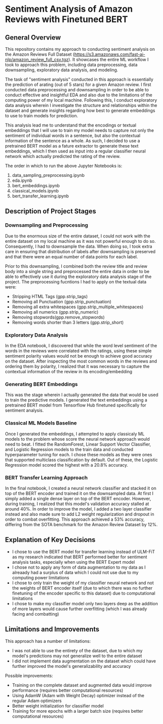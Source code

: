 # Sentiment Analysis of Amazon Reviews with Finetuned BERT  
 
## General Overview  
 
This repository contains my approach to conducting sentiment analysis on the Amazon Reviews Full Dataset (https://s3.amazonaws.com/fast-ai-nlp/amazon_review_full_csv.tgz). It showcases the entire ML workflow I took to approach this problem, including data preprocessing, data downsampling, exploratory data analysis, and modeling.  
 
The task of "sentiment analysis" conducted in this approach is essentially the prediction of arating (out of 5 stars) for a given Amazon review. I first conducted data preprocessing and downsampling in order to be able to conduct effective  and insightful EDA and also due to the limitations of the computing power of my local machine. Following this, I conduct exploratory data analysis wherein I investigate the structure and relationships within the dataset and generate insights regarding how best to generate embeddings to use to train models for prediction.  
 
This analysis lead me to understand that the encodings or textual embeddings that I will use to train my model needs to capture not only the sentiment of individual words in a sentence, but also the contextual information of the sentence as a whole. As such, I decided to use a pretrained BERT model as a fature extractor to generate these text embeddings, which I then used as input into a regular classifier neural network which actually predicted the rating of the review.

The order in which to run the above Jupyter Notebooks is:
1. data_sampling_preprocessing.ipynb
2. eda.ipynb
3. bert_embeddings.ipynb
4. classical_models.ipynb
5. bert_transfer_learning.ipynb

## Description of Project Stages
### Downsampling and Preprocessing
Due to the enormous size of the entire dataset, I could not work with the entire dataset on my local machine as it was not powerful enough to do so. Consequently, I had to downsample the data. When doing so, I took extra care in ensuring that distribution of labels after downsampling is preserved and that there were an equal number of data points for each label.

Prior to this downsampling, I combined both the review title and review body into a single string and preprocessed the entire data in order to be able to effectively use it during the exploratory data analysis stage of the project. The preprocessing fucntions I had to apply on the textual data were:
- Stripping HTML Tags (gpp.strip_tags)
- Removing all Punctuation (gpp.strip_punctuation)
- Removing all extra whitespaces (gpp.strip_multiple_whitespaces)
- Removing all numerics (gpp.strip_numeric)
- Removing stopwords(gpp.remove_stopwords)
- Removing words shorter than 3 letters (gpp.strip_short)


### Exploratory Data Analysis

In the EDA notebook, I discovered that while the word level sentiment of the words in the reviews were correlated with the ratings, using these simple sentiment polarity values would not be enough to achieve good accuracy on the dataset. After inspecting the most common words in the reviews and ordering them by polarity, I realized that it was necessary to capture the contextual information of the review in its encoding/embedding

### Generating BERT Embeddings

This was the stage wherein I actually generated the data that would be used to train the predictive models. I generated the text embeddings using a pretrained BERT model from Tensorflow Hub finetuned specifically for sentiment analysis.

### Classical ML Models Baseline

Once I generated the embeddings, I attempted to apply classicaly ML models to the problem whose score the neural network approach would need to beat. I fitted the RandomForest, Linear Support Vector Classifier, and Logistic Regression models to the train data and conducted hyperparameter tuning for each. I chose these models as they were ones that supported multiclass classification by default. Out of these, the Logistic Regression model scored the highest with a 20.8% accuracy. 

### BERT Transfer Learning Approach

In the final notebook, I created a neural network classifier and stacked it on top of the BERT encoder and trained it on the downsampled data. At first I simply added a single dense layer on top of the BERT encoder. However, during training, I realized that this model's validation accuracy stalled at around 40%. In order to improve the model, I added a two layer classifier instead and also made sure to add L2 weight regularization and dropout in order to combat overfitting. This approach achieved a 53% accuracy, differing from the SOTA benchmark for the Amazon Review Dataset by 12%.  

## Explanation of Key Decisions
- I chose to use the BERT model for transfer learning instead of ULM-FiT as my research indicated that BERT performed better for sentiment analysis tasks, especially when using the BERT Expert model
- I chose not to apply any form of data augmentation to my data as I alreaady had a surplus of data which I could not use due to my computing power limitations  
- I chose to only train the weight of my classifier neural network and not the weights of BERT encoder itself (due to which there was no further finetuning of the encoder specific to this dataset) due to computational limitations  
- I chose to make my classifier model only two layers deep as the addition of more layers would cause further overfitting (which I was already facing and combatting)

## Limitations and Improvements

This approach has a number of limitations:
- I was not able to use the entirety of the dataset, due to which my model's predictions may not generalize well to the entire dataset
- I did not implement data augmentation on the dataset which could have further improved the model's generalizability and accuracy

Possible improvements:
- Training on the complete dataset and augmented data would improve performance (requires better computational resources)
- Using AdamW (Adam with Weight Decay) optimizer instead of the regular Adam optimizers
- Better weight initialization for classifier model
- Training for more epochs with a larger batch size (requires better computational resources)
